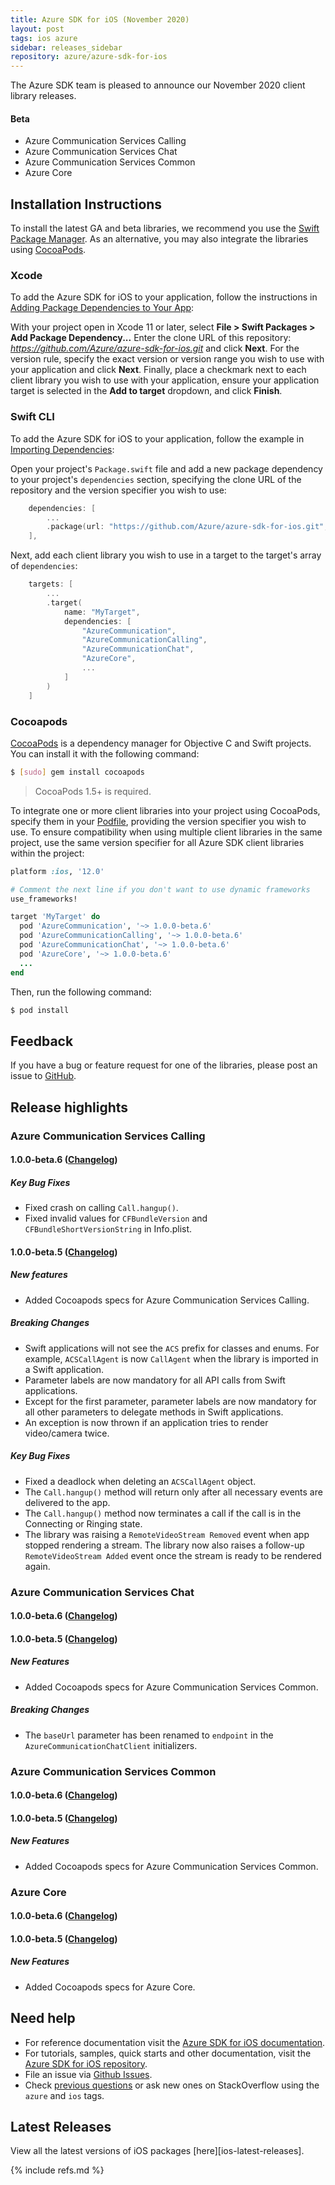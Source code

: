 ```yaml
---
title: Azure SDK for iOS (November 2020)
layout: post
tags: ios azure
sidebar: releases_sidebar
repository: azure/azure-sdk-for-ios
---
```


The Azure SDK team is pleased to announce our November 2020 client library releases.

#### Beta

- Azure Communication Services Calling
- Azure Communication Services Chat
- Azure Communication Services Common
- Azure Core

## Installation Instructions

To install the latest GA and beta libraries, we recommend you use the [Swift Package Manager](https://swift.org/package-manager/). As an alternative, you may also integrate the libraries using [CocoaPods](https://cocoapods.org/).

### Xcode

To add the Azure SDK for iOS to your application, follow the instructions in [Adding Package Dependencies to Your App](https://developer.apple.com/documentation/xcode/adding_package_dependencies_to_your_app):

With your project open in Xcode 11 or later, select **File > Swift Packages > Add Package Dependency...** Enter the clone URL of this repository: *https://github.com/Azure/azure-sdk-for-ios.git* and click **Next**. For the version rule, specify the exact version or version range you wish to use with your application and click **Next**. Finally, place a checkmark next to each client library you wish to use with your application, ensure your application target is selected in the **Add to target** dropdown, and click **Finish**.

### Swift CLI

To add the Azure SDK for iOS to your application, follow the example in [Importing Dependencies](https://swift.org/package-manager/#importing-dependencies):

Open your project's `Package.swift` file and add a new package dependency to your project's `dependencies` section, specifying the clone URL of the repository and the version specifier you wish to use:

```swift
    dependencies: [
        ...
        .package(url: "https://github.com/Azure/azure-sdk-for-ios.git", from: "1.0.0-beta.6")
    ],
```

Next, add each client library you wish to use in a target to the target's array of `dependencies`:

```swift
    targets: [
        ...
        .target(
            name: "MyTarget",
            dependencies: [
                "AzureCommunication",
                "AzureCommunicationCalling",
                "AzureCommunicationChat",
                "AzureCore",
                ...
            ]
        )
    ]
```

### Cocoapods

[CocoaPods](https://cocoapods.org/) is a dependency manager for Objective C and Swift projects. You can install it with the following command:

```bash
$ [sudo] gem install cocoapods
```

> CocoaPods 1.5+ is required.

To integrate one or more client libraries into your project using CocoaPods, specify them in your [Podfile](https://guides.cocoapods.org/using/the-podfile.html), providing the version specifier you wish to use. To ensure compatibility when using multiple client libraries in the same project, use the same version specifier for all Azure SDK client libraries within the project:

```ruby
platform :ios, '12.0'

# Comment the next line if you don't want to use dynamic frameworks
use_frameworks!

target 'MyTarget' do
  pod 'AzureCommunication', '~> 1.0.0-beta.6'
  pod 'AzureCommunicationCalling', '~> 1.0.0-beta.6'
  pod 'AzureCommunicationChat', '~> 1.0.0-beta.6'
  pod 'AzureCore', '~> 1.0.0-beta.6'
  ...
end
```

Then, run the following command:

```bash
$ pod install
```

## Feedback

If you have a bug or feature request for one of the libraries, please post an issue to [GitHub](https://github.com/azure/azure-sdk-for-ios/issues).

## Release highlights

### Azure Communication Services Calling

#### 1.0.0-beta.6 ([Changelog](https://github.com/Azure/azure-sdk-for-ios/blob/master/CHANGELOG.md#100-beta6-2020-11-23))

##### Key Bug Fixes

- Fixed crash on calling `Call.hangup()`.
- Fixed invalid values for `CFBundleVersion` and `CFBundleShortVersionString` in Info.plist.

#### 1.0.0-beta.5 ([Changelog](https://github.com/Azure/azure-sdk-for-ios/blob/master/CHANGELOG.md#100-beta5-2020-11-18))

##### New features

- Added Cocoapods specs for Azure Communication Services Calling.

##### Breaking Changes

- Swift applications will not see the `ACS` prefix for classes and enums. For example, `ACSCallAgent` is now `CallAgent` when the library is imported in a Swift application.
- Parameter labels are now mandatory for all API calls from Swift applications.
- Except for the first parameter, parameter labels are now mandatory for all other parameters to delegate methods in Swift applications.
- An exception is now thrown if an application tries to render video/camera twice.

##### Key Bug Fixes

- Fixed a deadlock when deleting an `ACSCallAgent` object.
- The `Call.hangup()` method will return only after all necessary events are delivered to the app.
- The `Call.hangup()` method now terminates a call if the call is in the Connecting or Ringing state.
- The library was raising a `RemoteVideoStream Removed` event when app stopped rendering a stream. The library now also raises a follow-up `RemoteVideoStream Added` event once the stream is ready to be rendered again.

### Azure Communication Services Chat

#### 1.0.0-beta.6 ([Changelog](https://github.com/Azure/azure-sdk-for-ios/blob/master/CHANGELOG.md#100-beta6-2020-11-23))

#### 1.0.0-beta.5 ([Changelog](https://github.com/Azure/azure-sdk-for-ios/blob/master/CHANGELOG.md#100-beta5-2020-11-18))

##### New Features

- Added Cocoapods specs for Azure Communication Services Common.

##### Breaking Changes

- The `baseUrl` parameter has been renamed to `endpoint` in the `AzureCommunicationChatClient` initializers.

### Azure Communication Services Common

#### 1.0.0-beta.6 ([Changelog](https://github.com/Azure/azure-sdk-for-ios/blob/master/CHANGELOG.md#100-beta6-2020-11-23))

#### 1.0.0-beta.5 ([Changelog](https://github.com/Azure/azure-sdk-for-ios/blob/master/CHANGELOG.md#100-beta5-2020-11-18))

##### New Features

- Added Cocoapods specs for Azure Communication Services Common. 

### Azure Core

#### 1.0.0-beta.6 ([Changelog](https://github.com/Azure/azure-sdk-for-ios/blob/master/CHANGELOG.md#100-beta6-2020-11-23))

#### 1.0.0-beta.5 ([Changelog](https://github.com/Azure/azure-sdk-for-ios/blob/master/CHANGELOG.md#100-beta5-2020-11-18))

##### New Features

- Added Cocoapods specs for Azure Core.

## Need help

- For reference documentation visit the [Azure SDK for iOS documentation](https://azure.github.io/azure-sdk-for-ios/).
- For tutorials, samples, quick starts and other documentation, visit the [Azure SDK for iOS repository](https://github.com/azure/azure-sdk-for-ios/).
- File an issue via [Github Issues](https://github.com/Azure/azure-sdk-for-ios/issues/new/choose).
- Check [previous questions](https://stackoverflow.com/questions/tagged/azure+ios) or ask new ones on
 StackOverflow using the `azure` and `ios` tags.

## Latest Releases

View all the latest versions of iOS packages [here][ios-latest-releases].

{% include refs.md %}

